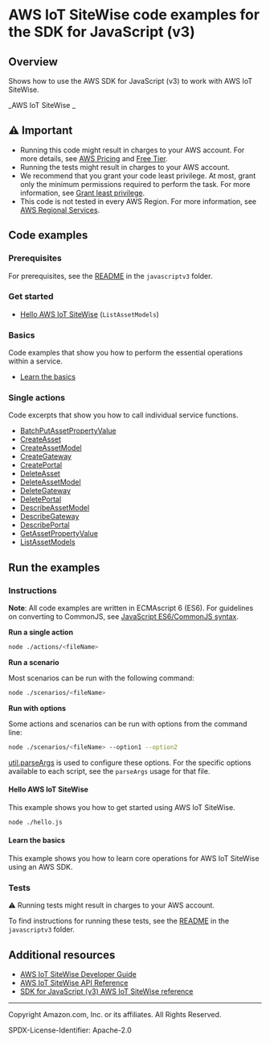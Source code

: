 # AWS IoT SiteWise code examples for the SDK for JavaScript (v3)

## Overview

Shows how to use the AWS SDK for JavaScript (v3) to work with AWS IoT SiteWise.

<!--custom.overview.start-->
<!--custom.overview.end-->

_AWS IoT SiteWise _

## ⚠ Important

* Running this code might result in charges to your AWS account. For more details, see [AWS Pricing](https://aws.amazon.com/pricing/) and [Free Tier](https://aws.amazon.com/free/).
* Running the tests might result in charges to your AWS account.
* We recommend that you grant your code least privilege. At most, grant only the minimum permissions required to perform the task. For more information, see [Grant least privilege](https://docs.aws.amazon.com/IAM/latest/UserGuide/best-practices.html#grant-least-privilege).
* This code is not tested in every AWS Region. For more information, see [AWS Regional Services](https://aws.amazon.com/about-aws/global-infrastructure/regional-product-services).

<!--custom.important.start-->
<!--custom.important.end-->

## Code examples

### Prerequisites

For prerequisites, see the [README](../../README.md#Prerequisites) in the `javascriptv3` folder.


<!--custom.prerequisites.start-->
<!--custom.prerequisites.end-->

### Get started

- [Hello AWS IoT SiteWise](hello.js#L4) (`ListAssetModels`)


### Basics

Code examples that show you how to perform the essential operations within a service.

- [Learn the basics](scenarios/iotsitewise-basics.js)


### Single actions

Code excerpts that show you how to call individual service functions.

- [BatchPutAssetPropertyValue](actions/batch-put-asset-property-value.js#L4)
- [CreateAsset](actions/create-asset.js#L4)
- [CreateAssetModel](actions/create-asset-model.js#L4)
- [CreateGateway](actions/create-gateway.js#L4)
- [CreatePortal](actions/create-portal.js#L4)
- [DeleteAsset](actions/delete-asset.js#L4)
- [DeleteAssetModel](actions/delete-asset-model.js#L4)
- [DeleteGateway](actions/delete-gateway.js#L4)
- [DeletePortal](actions/delete-portal.js#L4)
- [DescribeAssetModel](actions/describe-asset-model.js#L4)
- [DescribeGateway](actions/describe-gateway.js#L4)
- [DescribePortal](actions/describe-portal.js#L4)
- [GetAssetPropertyValue](actions/get-asset-property-value.js#L4)
- [ListAssetModels](actions/list-asset-models.js#L4)


<!--custom.examples.start-->
<!--custom.examples.end-->

## Run the examples

### Instructions

**Note**: All code examples are written in ECMAscript 6 (ES6). For guidelines on converting to CommonJS, see
[JavaScript ES6/CommonJS syntax](https://docs.aws.amazon.com/sdk-for-javascript/v3/developer-guide/sdk-examples-javascript-syntax.html).

**Run a single action**

```bash
node ./actions/<fileName>
```

**Run a scenario**

Most scenarios can be run with the following command:
```bash
node ./scenarios/<fileName>
```

**Run with options**

Some actions and scenarios can be run with options from the command line:
```bash
node ./scenarios/<fileName> --option1 --option2
```
[util.parseArgs](https://nodejs.org/api/util.html#utilparseargsconfig) is used to configure
these options. For the specific options available to each script, see the `parseArgs` usage
for that file.

<!--custom.instructions.start-->
<!--custom.instructions.end-->

#### Hello AWS IoT SiteWise

This example shows you how to get started using AWS IoT SiteWise.

```bash
node ./hello.js
```

#### Learn the basics

This example shows you how to learn core operations for AWS IoT SiteWise using an AWS SDK.


<!--custom.basic_prereqs.iotsitewise_Scenario.start-->
<!--custom.basic_prereqs.iotsitewise_Scenario.end-->


<!--custom.basics.iotsitewise_Scenario.start-->
<!--custom.basics.iotsitewise_Scenario.end-->


### Tests

⚠ Running tests might result in charges to your AWS account.


To find instructions for running these tests, see the [README](../../README.md#Tests)
in the `javascriptv3` folder.



<!--custom.tests.start-->
<!--custom.tests.end-->

## Additional resources

- [AWS IoT SiteWise Developer Guide](https://docs.aws.amazon.com/iot-sitewise/latest/userguide/what-is-sitewise.html)
- [AWS IoT SiteWise API Reference](https://docs.aws.amazon.com/iot-sitewise/latest/APIReference/Welcome.html)
- [SDK for JavaScript (v3) AWS IoT SiteWise reference](https://docs.aws.amazon.com/AWSJavaScriptSDK/v3/latest/client/iotsitewise)

<!--custom.resources.start-->
<!--custom.resources.end-->

---

Copyright Amazon.com, Inc. or its affiliates. All Rights Reserved.

SPDX-License-Identifier: Apache-2.0
